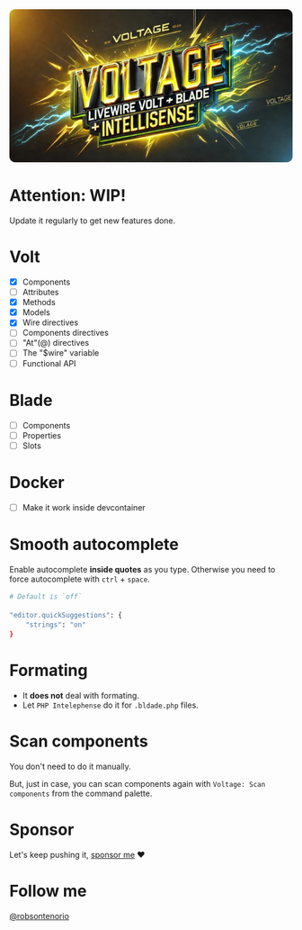 <img src="https://github.com/robsontenorio/voltage/blob/main/voltage.png?raw=true" >

# Attention:  WIP!

Update it regularly to get new features done.

# Volt

- [x] Components
- [ ] Attributes
- [x] Methods
- [x] Models
- [x] Wire directives
- [ ] Components directives
- [ ] "At"(@) directives
- [ ] The "$wire" variable
- [ ] Functional API

# Blade
- [ ] Components
- [ ] Properties
- [ ] Slots

# Docker
- [ ] Make it work inside devcontainer


# Smooth autocomplete

Enable autocomplete **inside quotes** as you type. Otherwise you need to force autocomplete with `ctrl` + `space`.

```bash
# Default is `off`

"editor.quickSuggestions": {
    "strings": "on"
}
```

#  Formating

- It **does not** deal with formating.
- Let `PHP Intelephense` do it for `.bldade.php` files.

# Scan components

You don't need to do it manually. 

But, just in case, you can scan components again with `Voltage: Scan components` from the command palette.

# Sponsor

Let's keep pushing it, [sponsor me](https://github.com/sponsors/robsontenorio) ❤️


# Follow me

[@robsontenorio](https://twitter.com/robsontenorio)
